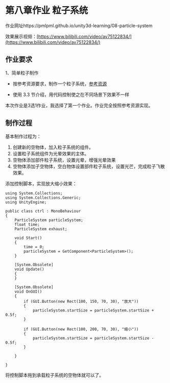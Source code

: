 # 第八章作业 粒子系统
作业网址https://pmlpml.github.io/unity3d-learning/08-particle-system

效果展示视频：[https://www.bilibili.com/video/av75122834/](https://www.bilibili.com/video/av75122834/)

## 作业要求
1、简单粒子制作

- 按参考资源要求，制作一个粒子系统，[参考资源](https://pmlpml.github.io/unity3d-learning/08-particle-system)

- 使用 3.3 节介绍，用代码控制使之在不同场景下效果不一样

本次作业是3选1作业，我选择了第一个作业。作业完全按照参考资源实现。

## 制作过程
基本制作过程为：
1. 创建新的空物体，加入粒子系统的组件。
2. 设置粒子系统组件为光晕效果的主体。
3. 空物体添加部件粒子系统，设置光晕，增强光晕效果
4. 空物体添加子空物体，空白物体设置部件粒子系统，设置光芒，完成粒子飞散效果。

添加控制脚本，实现放大缩小效果：
```
using System.Collections;
using System.Collections.Generic;
using UnityEngine;

public class ctrl : MonoBehaviour
{
    ParticleSystem particleSystem;
    float time;
    ParticleSystem exhaust;

    void Start()
    {
        time = 0;
        particleSystem = GetComponent<ParticleSystem>();
    }

    [System.Obsolete]
    void Update()
    {
    }

    [System.Obsolete]
    void OnGUI()
    {
        if (GUI.Button(new Rect(100, 150, 70, 30), "放大"))
        {
            particleSystem.startSize = particleSystem.startSize + 0.5f;
        }

        if (GUI.Button(new Rect(100, 200, 70, 30), "缩小"))
        {
            particleSystem.startSize = particleSystem.startSize - 0.5f;
        }

    }

}
```
将控制脚本拖到承载粒子系统的空物体就可以了。